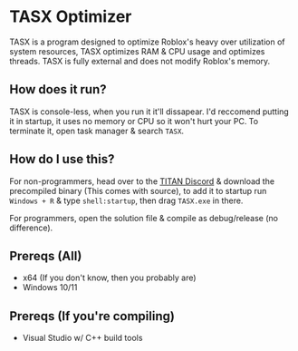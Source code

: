 # TASX Optimizer

TASX is a program designed to optimize Roblox's heavy over utilization of system resources, TASX optimizes RAM & CPU usage and optimizes threads. TASX is fully external and does not modify Roblox's memory.

## How does it run?

TASX is console-less, when you run it it'll dissapear. I'd reccomend putting it in startup, it uses no memory or CPU so it won't hurt your PC. To terminate it, open task manager & search ``TASX``.

## How do I use this?

For non-programmers, head over to the [TITAN Discord](https://hub.titansoftwork.net/) & download the precompiled binary (This comes with source), to add it to startup run ``Windows + R`` & type ``shell:startup``, then drag ``TASX.exe`` in there.

For programmers, open the solution file & compile as debug/release (no difference).

## Prereqs (All)

- x64 (If you don't know, then you probably are)
- Windows 10/11

## Prereqs (If you're compiling)

- Visual Studio w/ C++ build tools
